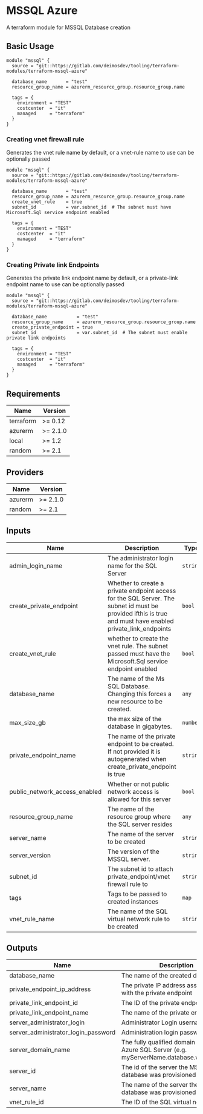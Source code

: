# MSSQL Azure
A terraform module  for MSSQL Database creation


## Basic Usage 

```hcl
module "mssql" {
  source = "git::https://gitlab.com/deimosdev/tooling/terraform-modules/terraform-mssql-azure"

  database_name       = "test"
  resource_group_name = azurerm_resource_group.resource_group.name

  tags = {
    environment = "TEST"
    costcenter  = "it"
    managed     = "terraform"
  }
}
```

### Creating vnet firewall rule
Generates the vnet rule name by default, or a vnet-rule name to use can be optionally passed

```hcl
module "mssql" {
  source = "git::https://gitlab.com/deimosdev/tooling/terraform-modules/terraform-mssql-azure"

  database_name       = "test"
  resource_group_name = azurerm_resource_group.resource_group.name
  create_vnet_rule    = true
  subnet_id           = var.subnet_id  # The subnet must have Microsoft.Sql service endpoint enabled

  tags = {
    environment = "TEST"
    costcenter  = "it"
    managed     = "terraform"
  }
}
```

### Creating Private link Endpoints
Generates the private link endpoint name by default, or a private-link endpoint name to use can be optionally passed

```hcl
module "mssql" {
  source = "git::https://gitlab.com/deimosdev/tooling/terraform-modules/terraform-mssql-azure"

  database_name           = "test"
  resource_group_name     = azurerm_resource_group.resource_group.name
  create_private_endpoint = true
  subnet_id               = var.subnet_id  # The subnet must enable private link endpoints

  tags = {
    environment = "TEST"
    costcenter  = "it"
    managed     = "terraform"
  }
}
```

## Requirements

| Name | Version |
|------|---------|
| terraform | >= 0.12 |
| azurerm | >= 2.1.0 |
| local | >= 1.2 |
| random | >= 2.1 |

## Providers

| Name | Version |
|------|---------|
| azurerm | >= 2.1.0 |
| random | >= 2.1 |

## Inputs

| Name | Description | Type | Default | Required |
|------|-------------|------|---------|:--------:|
| admin\_login\_name | The administrator login name for the SQL Server | `string` | `""` | no |
| create\_private\_endpoint | Whether to create a private endpoint access for the SQL Server. The subnet id must be provided ifthis is true and must have enabled private\_link\_endpoints | `bool` | `false` | no |
| create\_vnet\_rule | whether to create the vnet rule. The subnet passed must have the Microsoft.Sql service endpoint enabled | `bool` | `false` | no |
| database\_name | The name of the Ms SQL Database. Changing this forces a new resource to be created. | `any` | n/a | yes |
| max\_size\_gb | the max size of the database in gigabytes. | `number` | `20` | no |
| private\_endpoint\_name | The name of the private endpoint to be created. If not provided it is autogenerated when create\_private\_endpoint is true | `string` | `""` | no |
| public\_network\_access\_enabled | Whether or not public network access is allowed for this server | `bool` | `false` | no |
| resource\_group\_name | The name of the resource group where the SQL server resides | `any` | n/a | yes |
| server\_name | The name of the server to be created | `string` | `""` | no |
| server\_version | The version of the MSSQL server. | `string` | `"12.0"` | no |
| subnet\_id | The subnet id to attach private\_endpoint/vnet firewall rule to | `string` | `""` | no |
| tags | Tags to be passed to created instances | `map` | `{}` | no |
| vnet\_rule\_name | The name of the SQL virtual network rule to be created | `string` | `""` | no |

## Outputs

| Name | Description |
|------|-------------|
| database\_name | The name of the created database |
| private\_endpoint\_ip\_address | The private IP address associated with the private endpoint |
| private\_link\_endpoint\_id | The ID of the private endpoint |
| private\_link\_endpoint\_name | The name of the private endpoint |
| server\_administrator\_login | Administrator Login username |
| server\_administrator\_login\_password | Administration login password |
| server\_domain\_name | The fully qualified domain name of the Azure SQL Server (e.g. myServerName.database.windows.net |
| server\_id | The id of the server the MSSQL database was provisioned on |
| server\_name | The name of the server the MSSQL database was provisioned on |
| vnet\_rule\_id | The ID of the SQL virtual network rule |

